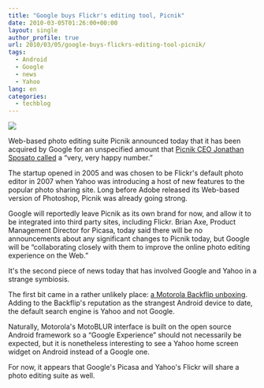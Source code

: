 ```yaml
---
title: "Google buys Flickr's editing tool, Picnik"
date: 2010-03-05T01:26:00+00:00
layout: single
author_profile: true
url: 2010/03/05/google-buys-flickrs-editing-tool-picnik/
tags:
  - Android
  - Google
  - news
  - Yahoo
lang: en
categories: 
  - techblog
---
```

[![](http://2.bp.blogspot.com/_vaUVXcmC3OI/S5BWmI-b1eI/AAAAAAAABKU/z-kOTXFD8cc/s200/flickr_logo+(1).png)](http://2.bp.blogspot.com/_vaUVXcmC3OI/S5BWmI-b1eI/AAAAAAAABKU/z-kOTXFD8cc/s1600-h/flickr_logo+(1).png)

Web-based photo editing suite Picnik announced today that it has been acquired by Google for an unspecified amount that [Picnik CEO Jonathan Sposato called](http://www.techflash.com/seattle/2010/03/picniks_sposato_on_google_sale_a_very_happy_number.html) a “very, very happy number.”

The startup opened in 2005 and was chosen to be Flickr's default photo editor in 2007 when Yahoo was introducing a host of new features to the popular photo sharing site. Long before Adobe released its Web-based version of Photoshop, Picnik was already going strong.

Google will reportedly leave Picnik as its own brand for now, and allow it to be integrated into third party sites, including Flickr. Brian Axe, Product Management Director for Picasa, today said there will be no announcements about any significant changes to Picnik today, but Google will be “collaborating closely with them to improve the online photo editing experience on the Web.”

It's the second piece of news today that has involved Google and Yahoo in a strange symbiosis.

The first bit came in a rather unlikely place: [a Motorola Backflip unboxing](http://www.engadget.com/2010/03/01/motorola-backflip-for-atandt-unboxing-and-hands-on/). Adding to the Backflip's reputation as the strangest Android device to date, the default search engine is Yahoo and not Google.

Naturally, Motorola's MotoBLUR interface is built on the open source Android framework so a “Google Experience” should not necessarily be expected, but it is nonetheless interesting to see a Yahoo home screen widget on Android instead of a Google one.

For now, it appears that Google's Picasa and Yahoo's Flickr will share a photo editing suite as well.